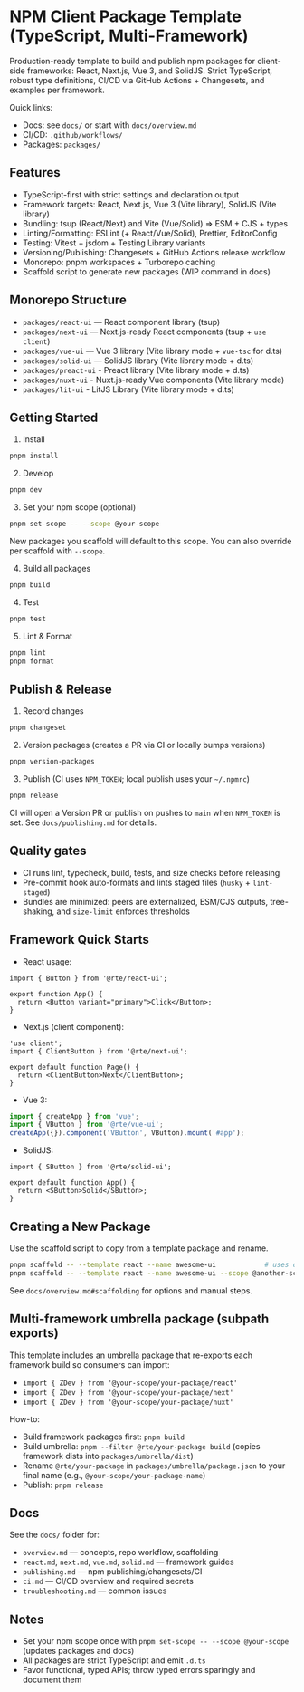 # NPM Client Package Template (TypeScript, Multi-Framework)

Production-ready template to build and publish npm packages for client-side frameworks: React, Next.js, Vue 3, and SolidJS. Strict TypeScript, robust type definitions, CI/CD via GitHub Actions + Changesets, and examples per framework.

Quick links:

- Docs: see `docs/` or start with `docs/overview.md`
- CI/CD: `.github/workflows/`
- Packages: `packages/`

## Features

- TypeScript-first with strict settings and declaration output
- Framework targets: React, Next.js, Vue 3 (Vite library), SolidJS (Vite library)
- Bundling: tsup (React/Next) and Vite (Vue/Solid) ⇒ ESM + CJS + types
- Linting/Formatting: ESLint (+ React/Vue/Solid), Prettier, EditorConfig
- Testing: Vitest + jsdom + Testing Library variants
- Versioning/Publishing: Changesets + GitHub Actions release workflow
- Monorepo: pnpm workspaces + Turborepo caching
- Scaffold script to generate new packages (WIP command in docs)

## Monorepo Structure

- `packages/react-ui` — React component library (tsup)
- `packages/next-ui` — Next.js-ready React components (tsup + `use client`)
- `packages/vue-ui` — Vue 3 library (Vite library mode + `vue-tsc` for d.ts)
- `packages/solid-ui` — SolidJS library (Vite library mode + d.ts)
- `packages/preact-ui` - Preact library (Vite library mode + d.ts)
- `packages/nuxt-ui` - Nuxt.js-ready Vue components (Vite library mode)
- `packages/lit-ui` - LitJS Library (Vite library mode + d.ts)

## Getting Started

1. Install

```bash
pnpm install
```

2. Develop

```bash
pnpm dev
```

3. Set your npm scope (optional)

```bash
pnpm set-scope -- --scope @your-scope
```

New packages you scaffold will default to this scope. You can also override per scaffold with `--scope`.

4. Build all packages

```bash
pnpm build
```

4. Test

```bash
pnpm test
```

5. Lint & Format

```bash
pnpm lint
pnpm format
```

## Publish & Release

1. Record changes

```bash
pnpm changeset
```

2. Version packages (creates a PR via CI or locally bumps versions)

```bash
pnpm version-packages
```

3. Publish (CI uses `NPM_TOKEN`; local publish uses your `~/.npmrc`)

```bash
pnpm release
```

CI will open a Version PR or publish on pushes to `main` when `NPM_TOKEN` is set. See `docs/publishing.md` for details.

## Quality gates

- CI runs lint, typecheck, build, tests, and size checks before releasing
- Pre-commit hook auto-formats and lints staged files (`husky` + `lint-staged`)
- Bundles are minimized: peers are externalized, ESM/CJS outputs, tree-shaking, and `size-limit` enforces thresholds

## Framework Quick Starts

- React usage:

```tsx
import { Button } from '@rte/react-ui';

export function App() {
  return <Button variant="primary">Click</Button>;
}
```

- Next.js (client component):

```tsx
'use client';
import { ClientButton } from '@rte/next-ui';

export default function Page() {
  return <ClientButton>Next</ClientButton>;
}
```

- Vue 3:

```ts
import { createApp } from 'vue';
import { VButton } from '@rte/vue-ui';
createApp({}).component('VButton', VButton).mount('#app');
```

- SolidJS:

```tsx
import { SButton } from '@rte/solid-ui';

export default function App() {
  return <SButton>Solid</SButton>;
}
```

## Creating a New Package

Use the scaffold script to copy from a template package and rename.

```bash
pnpm scaffold -- --template react --name awesome-ui            # uses detected scope
pnpm scaffold -- --template react --name awesome-ui --scope @another-scope
```

See `docs/overview.md#scaffolding` for options and manual steps.

## Multi-framework umbrella package (subpath exports)

This template includes an umbrella package that re-exports each framework build so consumers can import:

- `import { ZDev } from '@your-scope/your-package/react'`
- `import { ZDev } from '@your-scope/your-package/next'`
- `import { ZDev } from '@your-scope/your-package/nuxt'`

How-to:

- Build framework packages first: `pnpm build`
- Build umbrella: `pnpm --filter @rte/your-package build` (copies framework dists into `packages/umbrella/dist`)
- Rename `@rte/your-package` in `packages/umbrella/package.json` to your final name (e.g., `@your-scope/your-package-name`)
- Publish: `pnpm release`

## Docs

See the `docs/` folder for:

- `overview.md` — concepts, repo workflow, scaffolding
- `react.md`, `next.md`, `vue.md`, `solid.md` — framework guides
- `publishing.md` — npm publishing/changesets/CI
- `ci.md` — CI/CD overview and required secrets
- `troubleshooting.md` — common issues

## Notes

- Set your npm scope once with `pnpm set-scope -- --scope @your-scope` (updates packages and docs)
- All packages are strict TypeScript and emit `.d.ts`
- Favor functional, typed APIs; throw typed errors sparingly and document them

